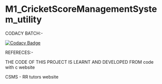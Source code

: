 # M1_CricketScoreManagementSystem_utility






CODACY BATCH:-

[![Codacy Badge](https://app.codacy.com/project/badge/Grade/7dd1757810c54874949dfa6d5e7247a4)](https://www.codacy.com/gh/Resma-M/M1_CricketscoreManagementSystem_utility/dashboard?utm_source=github.com&amp;utm_medium=referral&amp;utm_content=Resma-M/M1_CricketscoreManagementSystem_utility&amp;utm_campaign=Badge_Grade)


REFERECES:-


THE CODE OF THIS PROJECT IS LEARNT AND DEVELOPED FROM code with c website

CSMS - RR tutors website
